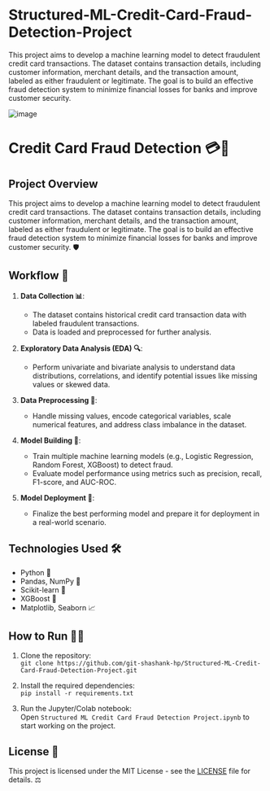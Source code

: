 # Structured-ML-Credit-Card-Fraud-Detection-Project
This project aims to develop a machine learning model to detect fraudulent credit card transactions. The dataset contains transaction details, including customer information, merchant details, and the transaction amount, labeled as either fraudulent or legitimate. The goal is to build an effective fraud detection system to minimize financial losses for banks and improve customer security. 

![image](https://github.com/user-attachments/assets/8a4af119-e93c-4442-92a0-0d5fa588139f)

# Credit Card Fraud Detection 💳🚨

## Project Overview
This project aims to develop a machine learning model to detect fraudulent credit card transactions. The dataset contains transaction details, including customer information, merchant details, and the transaction amount, labeled as either fraudulent or legitimate. The goal is to build an effective fraud detection system to minimize financial losses for banks and improve customer security. 🛡️

## Workflow 🔄

1. **Data Collection 📊**:  
   - The dataset contains historical credit card transaction data with labeled fraudulent transactions.
   - Data is loaded and preprocessed for further analysis.

2. **Exploratory Data Analysis (EDA) 🔍**:  
   - Perform univariate and bivariate analysis to understand data distributions, correlations, and identify potential issues like missing values or skewed data.

3. **Data Preprocessing 🧹**:  
   - Handle missing values, encode categorical variables, scale numerical features, and address class imbalance in the dataset.

4. **Model Building 🤖**:  
   - Train multiple machine learning models (e.g., Logistic Regression, Random Forest, XGBoost) to detect fraud.
   - Evaluate model performance using metrics such as precision, recall, F1-score, and AUC-ROC.

5. **Model Deployment 🚀**:  
   - Finalize the best performing model and prepare it for deployment in a real-world scenario.

## Technologies Used 🛠️
- Python 🐍
- Pandas, NumPy 🔢
- Scikit-learn 🔧
- XGBoost 🚀
- Matplotlib, Seaborn 📈

## How to Run 🏃‍♂️
1. Clone the repository:  
   `git clone https://github.com/git-shashank-hp/Structured-ML-Credit-Card-Fraud-Detection-Project.git`

2. Install the required dependencies:  
   `pip install -r requirements.txt`

3. Run the Jupyter/Colab notebook:  
   Open `Structured ML Credit Card Fraud Detection Project.ipynb` to start working on the project.

## License 📄
This project is licensed under the MIT License - see the [LICENSE](LICENSE) file for details. ⚖️

